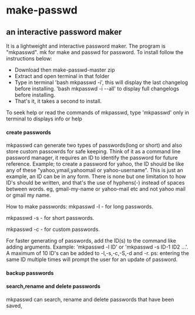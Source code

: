 # make-passwd
## an interactive password maker
It is a lightweight and interactive password maker. The program is "mkpasswd". mk for make and passwd for password. 
To install follow the instructions below:
- Download then make-passwd-master zip
- Extract and open terminal in that folder
- Type in terminal 'bash mkpasswd -i', this will display the last changelog before installing. 'bash mkpasswd -i --all' to display full changelogs before installing.
- That's it, it takes a second to install.

To seek help or read the commands of mkpasswd, type 'mkpasswd' only in terminal to displays info or help

#### create passwords

mkpasswd can generate two types of passwords(long or short) and also store custom passowrds for safe keeping. Think of it as a command line password manager, it requires an ID to identify the password for future reference.
Example; to create a password for yahoo, the ID should be like any of these "yahoo,ymail,yahoomail or yahoo-username". This is just an example, an ID can be in any form.
There is none but one limitation to how ID's should be written, and that's the use of hyphens(-) instead of spaces between words. eg, gmail-my-name or yahoo-mail etc and not yahoo mail or gmail my name.

How to make passwords:
mkpasswd -l     - for long passwords.

mkpasswd -s     - for short passwords.

mkpasswd -c     - for custom passwords.

For faster generating of passwords, add the ID(s) to the command like adding arguments. Example: 'mkpasswd -l ID' or 'mkpasswd -s ID-1 ID2 ...'. A maximum of 10 ID's can be added to -l,-s,-c,-S,-d and -r.
ps: entering the same ID multiple times will prompt the user for an update of password.

#### backup passwords



#### search,rename and delete passwords

mkpasswd can search, rename and delete passwords that have been saved,
